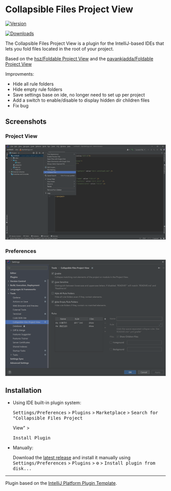 # Collapsible Files Project View


[![Version](https://img.shields.io/jetbrains/plugin/v/28380.svg)](https://plugins.jetbrains.com/plugin/17288)

[![Downloads](https://img.shields.io/jetbrains/plugin/d/28380.svg)](https://plugins.jetbrains.com/plugin/17288)

<!-- Plugin description -->

The Collapsible Files Project View is a plugin for the IntelliJ-based IDEs that lets you fold files located in the root of your
project.

Based on the [hsz/Foldable Project View](https://github.com/hsz/intellij-foldable-project-view)
 and the [pavankjadda/Foldable Project View](https://github.com/pavankjadda/intellij-foldable-project-view)


Improvments:

- Hide all rule folders
- Hide empty rule folders
- Save settings base on ide, no longer need to set up per project
- Add a switch to enable/disable to display hidden dir children files
- Fix bug


<!-- Plugin description end -->

## Screenshots

### Project View

![Project View](.github/readme/project-view.png)

### Preferences

![Preferences](.github/readme/preferences.png)

## Installation

- Using IDE built-in plugin system:


  <kbd>Settings/Preferences</kbd> > <kbd>Plugins</kbd> > <kbd>Marketplace</kbd> > <kbd>Search for "Collapsible Files Project

  View"</kbd> >

  <kbd>Install Plugin</kbd>

- Manually:

  Download the [latest release](https://github.com/Skeaner/CollapsedFilesProjectView/releases) and
  install it manually using
  <kbd>Settings/Preferences</kbd> > <kbd>Plugins</kbd> > <kbd>⚙️</kbd> > <kbd>Install plugin from disk...</kbd>

---
Plugin based on the [IntelliJ Platform Plugin Template][template].

[template]: https://github.com/JetBrains/intellij-platform-plugin-template
